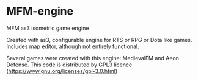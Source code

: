 # MFM-engine
MFM as3 isometric game engine

Created with as3, configurable engine for RTS or RPG or Dota like games.
Includes map editor, although not entirely functional.

Several games were created with this engine: MedievalFM and Aeon Defense.
This code is distributed by GPL3 licence (https://www.gnu.org/licenses/gpl-3.0.html)
